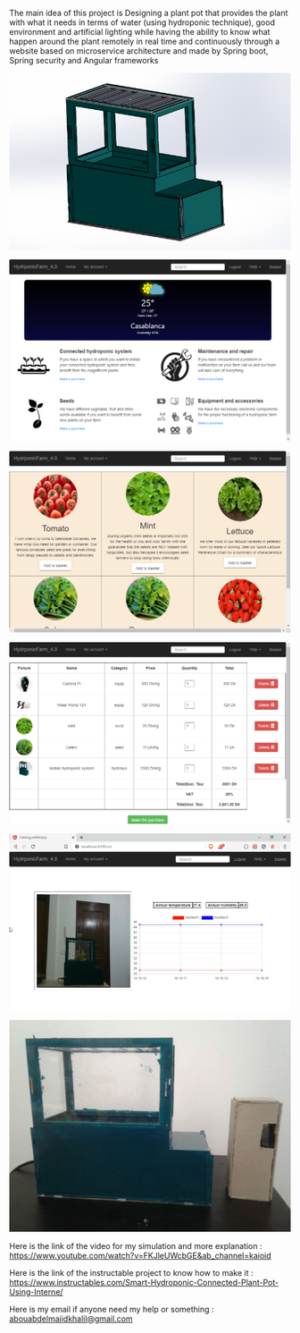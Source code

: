 The main idea of this project is Designing a plant pot that provides the plant with what it needs in terms of water (using hydroponic technique), good environment and artificial lighting while having the ability to know what happen around the plant remotely in real time and continuously through a website based on microservice architecture and made by Spring boot, Spring security and Angular frameworks

<p align="center">
  <img src="/1.png">
</p>
<p align="center">
  <img src="/2.png">
</p>
<p align="center">
  <img src="/3.png">
</p>
<p align="center">
  <img src="/4.png">
</p>
<p align="center">
  <img src="/5.png">
</p>
<p align="center">
  <img src="/6.png">
</p>

Here is the link of the video for my simulation and more explanation : https://www.youtube.com/watch?v=FKJleUWcbGE&ab_channel=kaioid

Here is the link of the instructable project to know how to make it : https://www.instructables.com/Smart-Hydroponic-Connected-Plant-Pot-Using-Interne/

Here is my email if anyone need my help or something : 
abouabdelmajidkhalil@gmail.com
